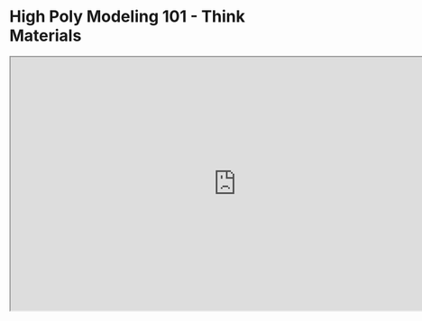 # High Poly Modeling 101 - Think Materials

<p><iframe src="https://www.youtube.com/embed/ud92HLcy8WU?rel=0" width="800" height="450" allowfullscreen="allowfullscreen" allow="accelerometer; autoplay; clipboard-write; encrypted-media; gyroscope; picture-in-picture"></iframe></p>